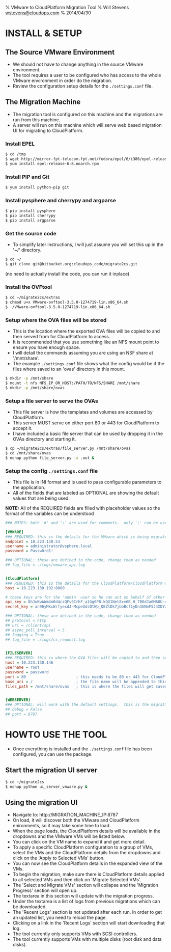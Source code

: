 % VMware to CloudPlatform Migration Tool
% Will Stevens <wstevens@cloudops.com>
% 2014/04/30


INSTALL & SETUP
===============

The Source VMware Environment
-----------------------------
- We should not have to change anything in the source VMware environment.
- The tool requires a user to be configured who has access to the whole VMware environment in order do the migration.
- Review the configuration setup details for the `./settings.conf` file.


The Migration Machine
---------------------
- The migration tool is configured on this machine and the migrations are run from this machine.
- A server will run on this machine which will serve web based migration UI for migrating to CloudPlatform.

### Install EPEL
``` bash
$ cd /tmp
$ wget http://mirror-fpt-telecom.fpt.net/fedora/epel/6/i386/epel-release-6-8.noarch.rpm
$ yum install epel-release-6-8.noarch.rpm
```

### Install PIP and Git
``` bash
$ yum install python-pip git
```

### Install pysphere and cherrypy and argparse
``` bash
$ pip install pysphere
$ pip install cherrypy
$ pip install argparse
```

### Get the source code
- To simplify later instructions, I will just assume you will set this up in the '~/' directory.

``` bash
$ cd ~/
$ git clone git@bitbucket.org:cloudops_code/migrate2cs.git
```
(no need to actually install the code, you can run it inplace)


### Install the OVFtool
``` bash
$ cd ~/migrate2cs/extras
$ chmod u+x VMware-ovftool-3.5.0-1274719-lin.x86_64.sh
$ ./VMware-ovftool-3.5.0-1274719-lin.x86_64.sh
```

### Setup where the OVA files will be stored
- This is the location where the exported OVA files will be copied to and then served from for CloudPlatform to access.
- It is recommended that you use something like an NFS mount point to ensure you have enough space.
- I will detail the commands assuming you are using an NSF share at '/mnt/share'.
- The example `./settings.conf` file shows what the config would be if the files where saved to an 'ovas' directory in this mount.

``` bash
$ mkdir -p /mnt/share
$ mount -t nfs NFS_IP_OR_HOST:/PATH/TO/NFS/SHARE /mnt/share
$ mkdir -p /mnt/share/ovas
```

### Setup a file server to serve the OVAs
- This file server is how the templates and volumes are accessed by CloudPlatform.
- This server MUST serve on either port 80 or 443 for CloudPlatform to accept it.
- I have included a basic file server that can be used by dropping it in the OVAs directory and starting it.

``` bash
$ cp ~/migrate2cs/extras/file_server.py /mnt/share/ovas
$ cd /mnt/share/ovas
$ nohup python file_server.py -x .out &
```

### Setup the config `./settings.conf` file
- This file is in INI format and is used to pass configurable parameters to the application.
- All of the fields that are labeled as OPTIONAL are showing the default values that are being used.

**NOTE:** All of the REQUIRED fields are filled with placeholder values so the format of the variables can be understood

``` ini
### NOTES: both '#' and ';' are used for comments.  only ';' can be used for inline comments.

[VMWARE]
### REQUIRED: this is the details for the VMware which is being migrated from
endpoint = 10.223.130.53
username = administrator@vsphere.local
password = Passw0rd1!

### OPTIONAL: these are defined in the code, change them as needed
## log_file = ./logs/vmware_api.log


[CloudPlatform]
### REQUIRED: this is the details for the CloudPlatform/CloudPlatform which is being migrated to
host = 10.223.130.192:8080

# these keys are for the 'admin' user so he can act on behalf of other users
api_key = 8hJuKwAWm4m0d4czQFv9CrhF_atGg6PB-kQX1Net8xv6B_H_7B8dJa6M60U-4yFPrAgt3KzqTFU8V-VX6XvMRA
secret_key = an96yMkcWrfyexdJ-McpeUdsQtWp_QEZlDk7jbbBcf1yDn3UNmF5J4XDYaDswn5klp0RK91tzP_-lSCMMO2hWw

### OPTIONAL: these are defined in the code, change them as needed
## protocol = http
## uri = /client/api
## async_poll_interval = 5
## logging = True
## log_file = ./logs/cs_request.log


[FILESERVER]
### REQUIRED: this is where the OVA files will be copied to and then served from for CloudPlatform to access
host = 10.223.130.146
username = root
password = password
port = 80                      ; this needs to be 80 or 443 for CloudPlatform to use it
base_uri = /                   ; the file name will be appended to this path in the url
files_path = /mnt/share/ovas   ; this is where the files will get saved to and served from


[WEBSERVER]
### OPTIONAL: will work with the default settings.  this is the migration ui web server.
## debug = False
## port = 8787
```


HOWTO USE THE TOOL
==================
- Once everything is installed and the `./settings.conf` file has been configured, you can use the package.

Start the migration UI server
-----------------------------
``` bash
$ cd ~/migrate2cs
$ nohup python ui_server_vmware.py &
```

Using the migration UI
----------------------
- Navigate to: http://MIGRATION_MACHINE_IP:8787
- On load, it will discover both the VMware and CloudPlatform enironments, so it may take some time to load.
- When the page loads, the CloudPlatform details will be available in the dropdowns and the VMware VMs will be listed below.
- You can click on the VM name to expand it and get more detail.
- To apply a specific CloudPlatform configuration to a group of VMs, select the VMs and the CloudPlatform details from the dropdowns and click on the 'Apply to Selected VMs' button.
- You can now see the CloudPlatform details in the expanded view of the VMs.
- To begin the migration, make sure there is CloudPlatform details applied to all selected VMs and then click on 'Migrate Selected VMs'.
- The 'Select and Migrate VMs' section will collapse and the 'Migration Progress' section will open up.
- The textarea in this section will update with the migration progress.
- Under the textarea is a list of logs from previous migrations which can be downloaded.
- The 'Recent Logs' section is not updated after each run.  In order to get an updated list, you need to reload the page.
- Clicking on a link in the 'Recent Logs' section will start downloading that log.
- The tool currently only supports VMs with SCSI controllers.
- The tool currently supports VMs with multiple disks (root disk and data disks).



